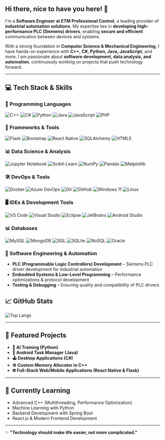 ## Hi there, nice to have you here! 👋


I'm a **Software Engineer at ETM Professional Control**, a leading provider of **industrial automation solutions**. My expertise lies in **developing high-performance PLC (Siemens) drivers**, enabling **secure and efficient** communication between devices and systems.

With a strong foundation in **Computer Science & Mechanical Engineering**, I have hands-on experience with **C++, C#, Python, Java, JavaScript**, and more. I am passionate about **software development, data analysis, and automation**, continuously working on projects that push technology forward.

---

<!--
**yernaz-togizbayev/yernaz-togizbayev** is a ✨ _special_ ✨ repository because its `README.md` (this file) appears on your GitHub profile.

Here are some ideas to get you started:

- 🔭 I’m currently working on ...
- 🌱 I’m currently learning ...
- 👯 I’m looking to collaborate on ...
- 🤔 I’m looking for help with ...
- 💬 Ask me about ...
- 📫 How to reach me: ...
- 😄 Pronouns: ...
- ⚡ Fun fact: ...
-->

## 💻 Tech Stack & Skills

### 🚀 Programming Languages
![C++](https://img.shields.io/badge/C++-00599C?style=flat&logo=c%2b%2b&logoColor=white)
![C#](https://img.shields.io/badge/C%23-239120?style=flat&logo=c-sharp&logoColor=white)
![Python](https://img.shields.io/badge/Python-3776AB?style=flat&logo=python&logoColor=white)
![Java](https://img.shields.io/badge/Java-007396?style=flat&logo=openjdk&logoColor=white)
![JavaScript](https://img.shields.io/badge/JavaScript-F7DF1E?style=flat&logo=javascript&logoColor=black)
![PHP](https://img.shields.io/badge/PHP-777BB4?style=flat&logo=php&logoColor=white)


### 📂 Frameworks & Tools
![Flask](https://img.shields.io/badge/Flask-000000?style=flat&logo=flask&logoColor=white)
![Bootstrap](https://img.shields.io/badge/Bootstrap-7952B3?style=flat&logo=bootstrap&logoColor=white)
![React Native](https://img.shields.io/badge/React_Native-20232A?style=flat&logo=react&logoColor=61DAFB)
![SQLAlchemy](https://img.shields.io/badge/SQLAlchemy-CCA8C5?style=flat&logo=python&logoColor=black)
![HTML5](https://img.shields.io/badge/HTML5-E34F26?style=flat&logo=html5&logoColor=white)



### 📊 Data Science & Analysis
![Jupyter Notebook](https://img.shields.io/badge/Jupyter-FA0F00?style=flat&logo=jupyter&logoColor=white)
![Scikit-Learn](https://img.shields.io/badge/Scikit--Learn-F7931E?style=flat&logo=scikit-learn&logoColor=white)
![NumPy](https://img.shields.io/badge/NumPy-013243?style=flat&logo=numpy&logoColor=white)
![Pandas](https://img.shields.io/badge/Pandas-150458?style=flat&logo=pandas&logoColor=white)
![Matplotlib](https://img.shields.io/badge/Matplotlib-008080?style=flat&logo=plotly&logoColor=white)


### 🛠️ DevOps & Tools
![Docker](https://img.shields.io/badge/Docker-2496ED?style=flat&logo=docker&logoColor=white)
![Azure DevOps](https://img.shields.io/badge/Azure_DevOps-0078D7?style=flat&logo=azure-devops&logoColor=white)
![Git](https://img.shields.io/badge/Git-F05032?style=flat&logo=git&logoColor=white)
![GitHub](https://img.shields.io/badge/GitHub-181717?style=flat&logo=github&logoColor=white)
![Windows 11](https://img.shields.io/badge/Windows_11-0078D6?style=flat&logo=windows&logoColor=white)
![Linux](https://img.shields.io/badge/Linux-FCC624?style=flat&logo=linux&logoColor=black)


### 🖥️ IDEs & Development Tools
![VS Code](https://img.shields.io/badge/VS_Code-007ACC?style=flat&logo=visual-studio-code&logoColor=white)
![Visual Studio](https://img.shields.io/badge/Visual_Studio-5C2D91?style=flat&logo=visual-studio&logoColor=white)
![Eclipse](https://img.shields.io/badge/Eclipse-2C2255?style=flat&logo=eclipse&logoColor=white)
![JetBrains](https://img.shields.io/badge/JetBrains-000000?style=flat&logo=jetbrains&logoColor=white)
![Android Studio](https://img.shields.io/badge/Android_Studio-3DDC84?style=flat&logo=android-studio&logoColor=white)


### 📊 Databases
![MySQL](https://img.shields.io/badge/MySQL-4479A1?style=flat&logo=mysql&logoColor=white)
![MongoDB](https://img.shields.io/badge/MongoDB-4EA94B?style=flat&logo=mongodb&logoColor=white)
![SQL](https://img.shields.io/badge/SQL-CC2927?style=flat&logo=microsoft-sql-server&logoColor=white)
![SQLite](https://img.shields.io/badge/SQLite-003B57?style=flat&logo=sqlite&logoColor=white)
![NoSQL](https://img.shields.io/badge/NoSQL-005C84?style=flat&logo=nosql&logoColor=white)
![Oracle](https://img.shields.io/badge/Oracle-CC2927?style=flat&logo=oracle&logoColor=white)


### 🔧 Software Engineering & Automation
- **PLC (Programmable Logic Controllers) Development** – Siemens PLC driver development for industrial automation  
- **Embedded Systems & Low-Level Programming** – Performance optimizations & protocol development  
- **Testing & Debugging** – Ensuring quality and compatibility of PLC drivers  


## 📈 GitHub Stats
![Top Langs](https://github-readme-stats.vercel.app/api/top-langs/?username=yernaz-togizbayev&layout=compact&theme=tokyonight&langs_count=8)

---

## 🚀 Featured Projects
- **🧠 AI Training (Python)**
- **📱 Android Task Manager (Java)**
- **🕹️ Desktop Applications (C#)**
- **⚙️ Custom Memory Allocator in C++**
- **🌐 Full-Stack Web/Mobile Applications (React Native & Flask)**

---

## 🌱 Currently Learning
- Advanced C++ (Multithreading, Performance Optimization)
- Machine Learning with Python
- Backend Development with Spring Boot
- React.js & Modern Frontend Development

<!--
---

## 📫 Let's Connect!
[![LinkedIn](https://img.shields.io/badge/LinkedIn-0077B5?style=flat&logo=linkedin&logoColor=white)](https://www.linkedin.com/in/yernaz-togizbayev-9449b31b4/)
[![GitHub](https://img.shields.io/badge/GitHub-181717?style=flat&logo=github&logoColor=white)](https://github.com/yernaz-togizbayev)
[![Portfolio](https://img.shields.io/badge/Portfolio-20c997?style=flat&logo=web&logoColor=white)](#) (Coming Soon!) -->

---

✨ **"Technology should make life easier, not more complicated."**


